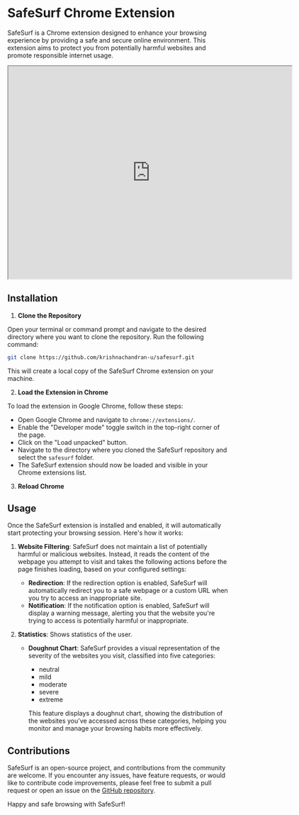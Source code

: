 # SafeSurf Chrome Extension

SafeSurf is a Chrome extension designed to enhance your browsing experience by providing a safe and secure online environment. This extension aims to protect you from potentially harmful websites and promote responsible internet usage.

<iframe src="https://drive.google.com/file/d/1ZwBCNqGtZ595LG76HaHkFkZs1Ez_qskQ/preview" width="640" height="480" allow="autoplay"></iframe>

## Installation

1. **Clone the Repository**

  Open your terminal or command prompt and navigate to the desired directory where you want to clone the repository. Run the following command:
```bash
git clone https://github.com/krishnachandran-u/safesurf.git
```
This will create a local copy of the SafeSurf Chrome extension on your machine.

2. **Load the Extension in Chrome**

To load the extension in Google Chrome, follow these steps:

- Open Google Chrome and navigate to `chrome://extensions/`.
- Enable the "Developer mode" toggle switch in the top-right corner of the page.
- Click on the "Load unpacked" button.
- Navigate to the directory where you cloned the SafeSurf repository and select the `safesurf` folder.
- The SafeSurf extension should now be loaded and visible in your Chrome extensions list.

3. **Reload Chrome**

## Usage

Once the SafeSurf extension is installed and enabled, it will automatically start protecting your browsing session. Here's how it works:

1. **Website Filtering**: SafeSurf does not maintain a list of potentially harmful or malicious websites. Instead, it reads the content of the webpage you attempt to visit and takes the following actions before the page finishes loading, based on your configured settings:

   - **Redirection**: If the redirection option is enabled, SafeSurf will automatically redirect you to a safe webpage or a custom URL when you try to access an inappropriate site.
   - **Notification**: If the notification option is enabled, SafeSurf will display a warning message, alerting you that the website you're trying to access is potentially harmful or inappropriate.
2. **Statistics**: Shows statistics of the user.
   - **Doughnut Chart**: SafeSurf provides a visual representation of the severity of the websites you visit, classified into five categories:
      - neutral
      - mild
      - moderate
      - severe
      - extreme

      This feature displays a doughnut chart, showing the distribution of the websites you've accessed across these categories, helping you monitor and manage your browsing habits more effectively.

## Contributions

SafeSurf is an open-source project, and contributions from the community are welcome. If you encounter any issues, have feature requests, or would like to contribute code improvements, please feel free to submit a pull request or open an issue on the [GitHub repository](https://github.com/krishnachandran-u/safesurf).

Happy and safe browsing with SafeSurf!